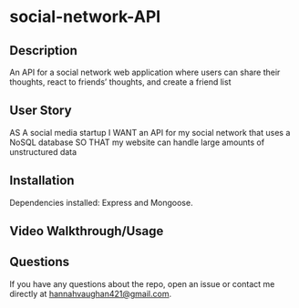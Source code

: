 # social-network-API

## Description
An API for a social network web application where users can share their thoughts, react to friends’ thoughts, and create a friend list

## User Story
AS A social media startup
I WANT an API for my social network that uses a NoSQL database
SO THAT my website can handle large amounts of unstructured data

## Installation
Dependencies installed: Express and Mongoose.

## Video Walkthrough/Usage

## Questions
If you have any questions about the repo, open an issue or contact me directly at hannahvaughan421@gmail.com.
